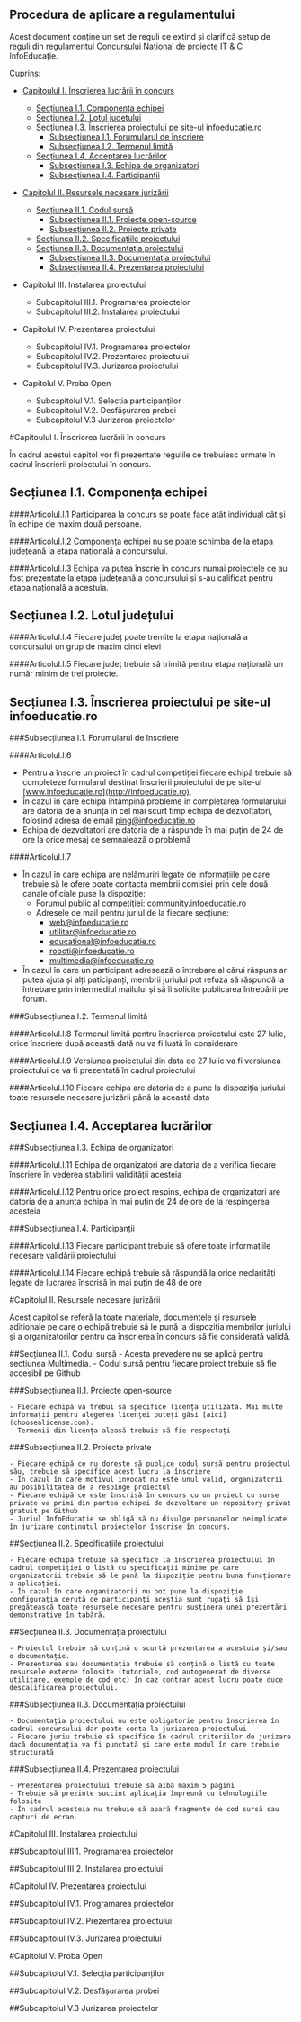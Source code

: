 Procedura de aplicare a regulamentului
----------------------------------------------

Acest document conține un set de reguli ce extind și clarifică setup de reguli din regulamentul Concursului Național de proiecte IT & C InfoEducație.

Cuprins:

- [Capitoulul I. Înscrierea lucrării în concurs](#capitoulul-i-înscrierea-lucrării-în-concurs)
    - [Secțiunea I.1. Componența echipei](#secțiunea-i1-componența-echipei)
    - [Secțiunea I.2. Lotul județului](#secțiunea-i2-lotul-județului)
    - [Secțiunea I.3. Înscrierea proiectului pe site-ul infoeducatie.ro](#secțiunea-i3-înscrierea-proiectului-pe-site-ul-infoeducatiero)
        - [Subsecțiunea I.1. Forumularul de înscriere](#subsecțiunea-i1-forumularul-de-înscriere)
        - [Subsecțiunea I.2. Termenul limită](#subsecțiunea-i2-termenul-limită)
    - [Secțiunea I.4. Acceptarea lucrărilor](#secțiunea-i4-acceptarea-lucrărilor)
        - [Subsecțiunea I.3. Echipa de organizatori](#subsecțiunea-i3-echipa-de-organizatori)
        - [Subsecțiunea I.4. Participanții](#subsecțiunea-i4-participanții)

- [Capitolul II. Resursele necesare jurizării](#capitolul-ii-resursele-necesare-jurizării)
    - [Secțiunea II.1. Codul sursă](#secțiunea-ii1-codul-sursă)
        - [Subsecțiunea II.1. Proiecte open-source](#subsecțiunea-ii1-proiecte-open-source)
        - [Subsecțiunea II.2. Proiecte private](#subsecțiunea-ii2-proiecte-private)
    - [Secțiunea II.2. Specificațiile proiectului](#secțiunea-ii2-specificațiile-proiectului)
    - [Secțiunea II.3. Documentația proiectului](#secțiunea-ii3-documentația-proiectului)
        - [Subsecțiunea II.3. Documentația proiectului](#subsecțiunea-ii3-documentația-proiectului)
        - [Subsecțiunea II.4. Prezentarea proiectului](#subsecțiunea-ii4-prezentarea-proiectului)

- Capitolul III. Instalarea proiectului
    - Subcapitolul III.1. Programarea proiectelor
    - Subcapitolul III.2. Instalarea proiectului
- Capitolul IV. Prezentarea proiectului
    - Subcapitolul IV.1. Programarea proiectelor
    - Subcapitolul IV.2. Prezentarea proiectului
    - Subcapitolul IV.3. Jurizarea proiectului
- Capitolul V. Proba Open
    - Subcapitolul V.1. Selecția participanților
    - Subcapitolul V.2. Desfășurarea probei
    - Subcapitolul V.3 Jurizarea proiectelor



#Capitoulul I. Înscrierea lucrării în concurs

În cadrul acestui capitol vor fi prezentate regulile ce trebuiesc urmate în cadrul înscrierii proiectului în concurs.

## Secțiunea I.1. Componența echipei

####Articolul.I.1
Participarea la concurs se poate face atât individual cât și în echipe de maxim două persoane.

####Articolul.I.2
Componența echipei nu se poate schimba de la etapa județeană la etapa națională a concursului.

####Articolul.I.3
Echipa va putea înscrie în concurs numai proiectele ce au fost prezentate la etapa județeană a concursului și s-au calificat pentru etapa națională a acestuia.

## Secțiunea I.2. Lotul județului

####Articolul.I.4
Fiecare județ poate tremite la etapa națională a concursului un grup de maxim cinci elevi

####Articolul.I.5
Fiecare județ trebuie să trimită pentru etapa națională un număr minim de trei proiecte.

## Secțiunea I.3. Înscrierea proiectului pe site-ul infoeducatie.ro

###Subsecțiunea I.1. Forumularul de înscriere

####Articolul.I.6
- Pentru a înscrie un proiect în cadrul competiției fiecare echipă trebuie să completeze formularul destinat înscrierii proiectului de pe site-ul [www.infoeducatie.ro](http://infoeducatie.ro).
- În cazul în care echipa întâmpină probleme în completarea formularului are datoria de a anunța în cel mai scurt timp echipa de dezvoltatori, folosind adresa de email ping@infoeducatie.ro
- Echipa de dezvoltatori are datoria de a răspunde în mai puțin de 24 de ore la orice mesaj ce semnalează o problemă

####Articolul.I.7
- În cazul în care echipa are nelămuriri legate de informațiile pe care trebuie să le ofere poate contacta membrii comisiei prin cele două canale oficiale puse la dispoziție:
    - Forumul public al competiției: [community.infoeducatie.ro](http://community.infoeducatie.ro)
    - Adresele de mail pentru juriul de la fiecare secțiune:
        - web@infoeducatie.ro
        - utilitar@infoeducatie.ro
        - educational@infoeducatie.ro
        - roboti@infoeducatie.ro
        - multimedia@infoeducatie.ro
- În cazul în care un participant adresează o întrebare al cărui răspuns ar putea ajuta și alți paticipanți, membrii juriului pot refuza să răspundă la întrebare prin intermediul mailului și să îi solicite publicarea întrebării pe forum. 


###Subsecțiunea I.2. Termenul limită

####Articolul.I.8
Termenul limită pentru înscrierea proiectului este 27 Iulie, orice înscriere după această dată nu va fi luată în considerare

####Articolul.I.9
Versiunea proiectului din data de 27 Iulie va fi versiunea proiectului ce va fi prezentată în cadrul proiectului

####Articolul.I.10
Fiecare echipa are datoria de a pune la dispoziția juriului toate resursele necesare jurizării până la această data

## Secțiunea I.4. Acceptarea lucrărilor

###Subsecțiunea I.3. Echipa de organizatori

####Articolul.I.11
Echipa de organizatori are datoria de a verifica fiecare înscriere în vederea stabilirii validității acesteia

####Articolul.I.12
Pentru orice proiect respins, echipa de organizatori are datoria de a anunța echipa în mai puțin de 24 de ore de la respingerea acesteia

###Subsecțiunea I.4. Participanții

####Articolul.I.13
Fiecare participant trebuie să ofere toate informațiile necesare validării proiectului

####Articolul.I.14
Fiecare echipă trebuie să răspundă la orice neclarități legate de lucrarea înscrisă în mai puțin de 48 de ore

#Capitolul II. Resursele necesare jurizării

Acest capitol se referă la toate materiale, documentele și resursele adiționale pe care o echipă trebuie să le pună la dispoziția membrilor juriului și a organizatorilor pentru ca înscrierea în concurs să fie considerată validă.

##Secțiunea II.1. Codul sursă
    - Acesta prevedere nu se aplică pentru sectiunea Multimedia.
    - Codul sursă pentru fiecare proiect trebuie să fie accesibil pe Github

###Subsecțiunea II.1. Proiecte open-source

    - Fiecare echipă va trebui să specifice licența utilizată. Mai multe informații pentru alegerea licenței puteți găsi [aici](choosealicense.com).
    - Termenii din licența aleasă trebuie să fie respectați

###Subsecțiunea II.2. Proiecte private

    - Fiecare echipă ce nu dorește să publice codul sursă pentru proiectul său, trebuie să specifice acest lucru la înscriere
    - În cazul în care motivul invocat nu este unul valid, organizatorii au posibilitatea de a respinge proiectul
    - Fiecare echipă ce este înscrisă în concurs cu un proiect cu surse private va primi din partea echipei de dezvoltare un repository privat gratuit pe Github
    - Juriul InfoEducație se obligă să nu divulge persoanelor neimplicate în jurizare conținutul proiectelor înscrise în concurs.

##Secțiunea II.2. Specificațiile proiectului

    - Fiecare echipă trebuie să specifice la înscrierea proiectului în cadrul competiției o listă cu specificații minime pe care organizatorii trebuie să le pună la dispoziție pentru buna funcționare a aplicației.
    - În cazul în care organizatorii nu pot pune la dispoziție configurația cerută de participanți aceștia sunt rugați să își pregătească toate resursele necesare pentru susținera unei prezentări demonstrative în tabără.


##Secțiunea II.3. Documentația proiectului

    - Proiectul trebuie să conțină o scurtă prezentarea a acestuia și/sau o documentație.
    - Prezentarea sau documentația trebuie să conțină o listă cu toate resursele externe folosite (tutoriale, cod autogenerat de diverse utilitare, exemple de cod etc) în caz contrar acest lucru poate duce descalificarea proiectului.

###Subsecțiunea II.3. Documentația proiectului

    - Documentația proiectului nu este obligatorie pentru înscrierea în cadrul concursului dar poate conta la jurizarea proiectului
    - Fiecare juriu trebuie să specifice în cadrul criteriilor de jurizare dacă documentația va fi punctată și care este modul în care trebuie structurată

###Subsecțiunea II.4. Prezentarea proiectului

    - Prezentarea proiectului trebuie să aibă maxim 5 pagini
    - Trebuie să prezinte succint aplicația împreună cu tehnologiile folosite
    - În cadrul acesteia nu trebuie să apară fragmente de cod sursă sau capturi de ecran.


#Capitolul III. Instalarea proiectului

##Subcapitolul III.1. Programarea proiectelor

##Subcapitolul III.2. Instalarea proiectului

#Capitolul IV. Prezentarea proiectului

##Subcapitolul IV.1. Programarea proiectelor

##Subcapitolul IV.2. Prezentarea proiectului

##Subcapitolul IV.3. Jurizarea proiectului

#Capitolul V. Proba Open

##Subcapitolul V.1. Selecția participanților

##Subcapitolul V.2. Desfășurarea probei

##Subcapitolul V.3 Jurizarea proiectelor
